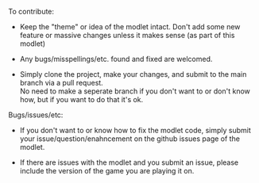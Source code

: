 To contribute:

- Keep the "theme" or idea of the modlet intact.  Don't add some new feature or massive changes unless it makes sense (as part of this modlet)

- Any bugs/misspellings/etc. found and fixed are welcomed.

- Simply clone the project, make your changes, and submit to the main branch via a pull request.  
  No need to make a seperate branch if you don't want to or don't know how, but if you want to do that it's ok.

Bugs/issues/etc:

- If you don't want to or know how to fix the modlet code, simply submit your issue/question/enahncement on the github issues page of the modlet.

- If there are issues with the modlet and you submit an issue, please include the version of the game you are playing it on.
